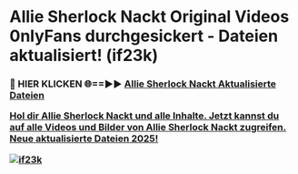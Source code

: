 # Allie Sherlock Nackt Original Videos 0nlyFans durchgesickert - Dateien aktualisiert! (if23k)

<h3>🔴 HIER KLICKEN 🌐==►► <a href="https://tinyurl.com/h6vf6nb8" rel="nofollow">Allie Sherlock Nackt Aktualisierte Dateien

Hol dir Allie Sherlock Nackt und alle Inhalte. Jetzt kannst du auf alle Videos und Bilder von Allie Sherlock Nackt zugreifen. Neue aktualisierte Dateien 2025!

[![if23k](https://i.imgur.com/sD4kR3V.gif)](https://tinyurl.com/h6vf6nb8)
